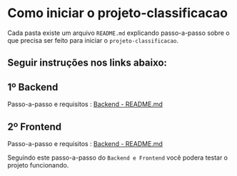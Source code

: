 # Como iniciar o projeto-classificacao

Cada pasta existe um arquivo `README.md` explicando passo-a-passo sobre o que precisa ser feito para iniciar o `projeto-classificacao`.


## Seguir instruções nos links abaixo:

## 1º Backend

Passo-a-passo e requisitos :  [Backend - README.md](https://github.com/lucaspvanderlinde/projeto-classificacao/blob/master/classificacao-back-end/README.md)

## 2º Frontend

Passo-a-passo e requisitos : [Backend - README.md](https://github.com/lucaspvanderlinde/projeto-classificacao/blob/master/classificacao-front-end/README.md)

Seguindo este passo-a-passo do `Backend e Frontend` você podera testar o projeto funcionando.

